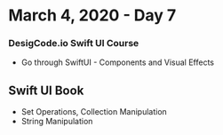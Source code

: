 # March 4, 2020 - Day 7

### DesigCode.io Swift UI Course

* Go through SwiftUI - Components and Visual Effects

## Swift UI Book

* Set Operations, Collection Manipulation
* String Manipulation
